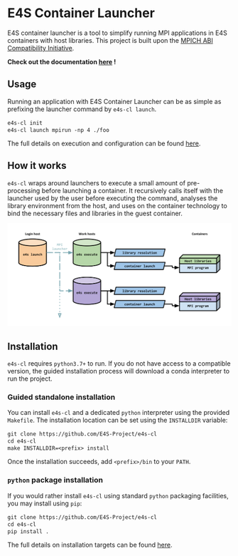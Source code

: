 # E4S Container Launcher

E4S container launcher is a tool to simplify running MPI applications in E4S containers with host libraries. This project is built upon the [MPICH ABI Compatibility Initiative](https://www.mpich.org/abi/).

__Check out the documentation [here](https://e4s-cl.readthedocs.io/en/latest/index.html) !__

## Usage

Running an application with E4S Container Launcher can be as simple as prefixing the launcher command by `e4s-cl launch`.

```
e4s-cl init
e4s-cl launch mpirun -np 4 ./foo
```

The full details on execution and configuration can be found [here](https://e4s-cl.readthedocs.io/en/latest/quickstart.html).

## How it works

`e4s-cl` wraps around launchers to execute a small amount of pre-processing before launching a container.
It recursively calls itself with the launcher used by the user before executing the command, analyses the library environment from the host, and uses on the container technology to bind the necessary files and libraries in the guest container.

![structure](https://github.com/E4S-Project/e4s-cl/raw/master/assets/images/e4scl_structure.png)

## Installation

`e4s-cl` requires `python3.7+` to run. If you do not have access to a compatible version, the guided installation process will download a conda interpreter to run the project.

### Guided standalone installation

You can install `e4s-cl` and a dedicated `python` interpreter using the provided `Makefile`. The installation location can be set using the `INSTALLDIR` variable:

```
git clone https://github.com/E4S-Project/e4s-cl
cd e4s-cl
make INSTALLDIR=<prefix> install
```

Once the installation succeeds, add `<prefix>/bin` to your `PATH`.

### `python` package installation

If you would rather install `e4s-cl` using standard `python` packaging facilities, you may install using `pip`:

```
git clone https://github.com/E4S-Project/e4s-cl
cd e4s-cl
pip install .
```

The full details on installation targets can be found [here](https://e4s-cl.readthedocs.io/en/latest/installation.html).
